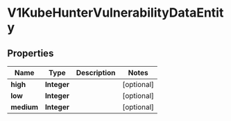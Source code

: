 # V1KubeHunterVulnerabilityDataEntity

## Properties
Name | Type | Description | Notes
------------ | ------------- | ------------- | -------------
**high** | **Integer** |  |  [optional]
**low** | **Integer** |  |  [optional]
**medium** | **Integer** |  |  [optional]
